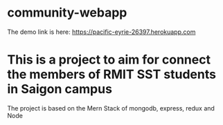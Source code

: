 # community-webapp
The demo link is here: https://pacific-eyrie-26397.herokuapp.com
# This is a project to aim for connect the members of RMIT SST students in Saigon campus
The project is based on the Mern Stack of mongodb, express, redux and Node
